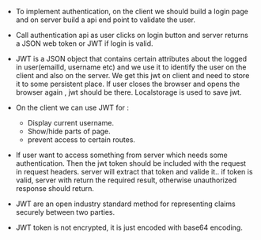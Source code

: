 - To implement authentication, on the client we should build a login page and on server build a api end point to validate the user.
- Call authentication api as user clicks on login button and server returns a JSON web token or JWT if login is valid.
- JWT is a JSON object that contains certain attributes about the logged in user(emailId, username etc)  and we use it to identify the user on the client and also on the server. We get this jwt on client and need to store it to some persistent place. If user closes the browser and opens the browser again , jwt should be there. Localstorage is used to save jwt.
- On the client we can use JWT for :
  - Display current username.
  - Show/hide parts of page.
  - prevent access to certain routes.

- If user want to access something from server which needs some authentication. Then the jwt token should be included with the request in request headers. server will extract that token and valide it.. if token is valid, server with return the required result, otherwise unauthorized response should return.

- JWT are an open industry standard method for representing claims securely between two parties.
- JWT token is not encrypted, it is just encoded with base64 encoding.





